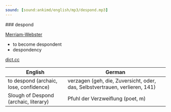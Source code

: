 ```yaml
---
sound: [sound:ankimd/english/mp3/despond.mp3]
---
```


\### despond

[Merriam-Webster](https://www.merriam-webster.com/dictionary/despond)

- to become despondent
- despondency

[dict.cc](https://www.dict.cc/despond)

| English        | German       |
| -------------- | ------------ |
| to despond (archaic, lose, confidence) | verzagen (geh, die, Zuversicht, oder, das, Selbstvertrauen, verlieren, 141) |
| Slough of Despond (archaic, literary) | Pfuhl der Verzweiflung (poet, m) |
